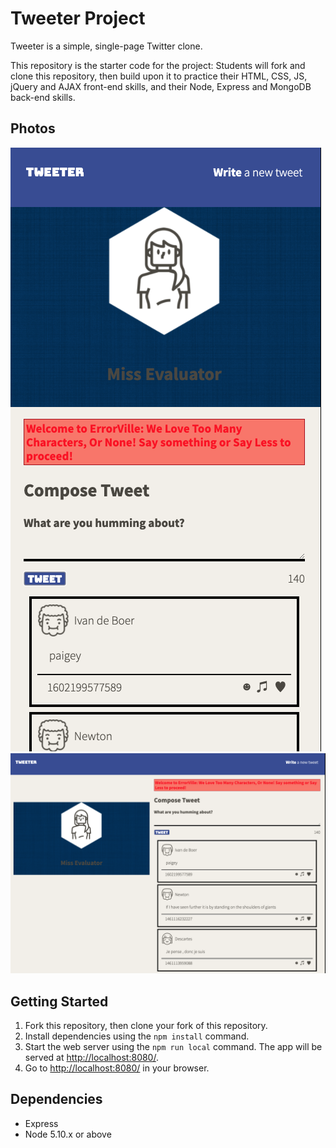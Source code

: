 # Tweeter Project

Tweeter is a simple, single-page Twitter clone.

This repository is the starter code for the project: Students will fork and clone this repository, then build upon it to practice their HTML, CSS, JS, jQuery and AJAX front-end skills, and their Node, Express and MongoDB back-end skills.
## Photos 

!["screenshot of Tweeter in Mobile"](https://github.com/saadxislam/tweeter/blob/master/docs/tweet_mobile.png)
!["screenshot of Tweeter in Desktop"](https://github.com/saadxislam/tweeter/blob/master/docs/tweet_desktop_tablet.png)


## Getting Started

1. Fork this repository, then clone your fork of this repository.
2. Install dependencies using the `npm install` command.
3. Start the web server using the `npm run local` command. The app will be served at <http://localhost:8080/>.
4. Go to <http://localhost:8080/> in your browser.

## Dependencies

- Express
- Node 5.10.x or above
